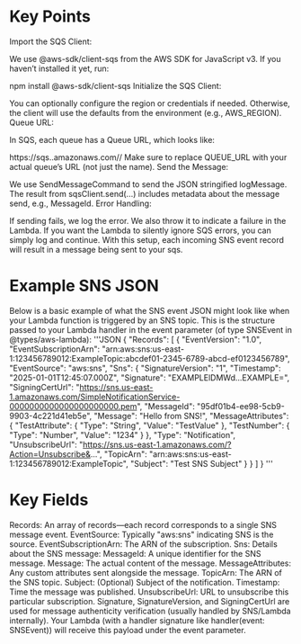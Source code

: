 # Key Points
Import the SQS Client:

We use @aws-sdk/client-sqs from the AWS SDK for JavaScript v3.
If you haven’t installed it yet, run:

npm install @aws-sdk/client-sqs
Initialize the SQS Client:

You can optionally configure the region or credentials if needed. Otherwise, the client will use the defaults from the environment (e.g., AWS_REGION).
Queue URL:

In SQS, each queue has a Queue URL, which looks like:

https://sqs.<region>.amazonaws.com/<account-id>/<queue-name>
Make sure to replace QUEUE_URL with your actual queue’s URL (not just the name).
Send the Message:

We use SendMessageCommand to send the JSON stringified logMessage.
The result from sqsClient.send(...) includes metadata about the message send, e.g., MessageId.
Error Handling:

If sending fails, we log the error. We also throw it to indicate a failure in the Lambda. If you want the Lambda to silently ignore SQS errors, you can simply log and continue.
With this setup, each incoming SNS event record will result in a message being sent to your sqs.


# Example SNS JSON
Below is a basic example of what the SNS event JSON might look like when your Lambda function is triggered by an SNS topic. This is the structure passed to your Lambda handler in the event parameter (of type SNSEvent in @types/aws-lambda):
'''JSON
{
  "Records": [
    {
      "EventVersion": "1.0",
      "EventSubscriptionArn": "arn:aws:sns:us-east-1:123456789012:ExampleTopic:abcdef01-2345-6789-abcd-ef0123456789",
      "EventSource": "aws:sns",
      "Sns": {
        "SignatureVersion": "1",
        "Timestamp": "2025-01-01T12:45:07.000Z",
        "Signature": "EXAMPLElDMWd...EXAMPLE=",
        "SigningCertUrl": "https://sns.us-east-1.amazonaws.com/SimpleNotificationService-0000000000000000000000.pem",
        "MessageId": "95df01b4-ee98-5cb9-9903-4c221d41eb5e",
        "Message": "Hello from SNS!",
        "MessageAttributes": {
          "TestAttribute": {
            "Type": "String",
            "Value": "TestValue"
          },
          "TestNumber": {
            "Type": "Number",
            "Value": "1234"
          }
        },
        "Type": "Notification",
        "UnsubscribeUrl": "https://sns.us-east-1.amazonaws.com/?Action=Unsubscribe&...",
        "TopicArn": "arn:aws:sns:us-east-1:123456789012:ExampleTopic",
        "Subject": "Test SNS Subject"
      }
    }
  ]
}
'''

# Key Fields
Records: An array of records—each record corresponds to a single SNS message event.
EventSource: Typically "aws:sns" indicating SNS is the source.
EventSubscriptionArn: The ARN of the subscription.
Sns: Details about the SNS message:
MessageId: A unique identifier for the SNS message.
Message: The actual content of the message.
MessageAttributes: Any custom attributes sent alongside the message.
TopicArn: The ARN of the SNS topic.
Subject: (Optional) Subject of the notification.
Timestamp: Time the message was published.
UnsubscribeUrl: URL to unsubscribe this particular subscription.
Signature, SignatureVersion, and SigningCertUrl are used for message authenticity verification (usually handled by SNS/Lambda internally).
Your Lambda (with a handler signature like handler(event: SNSEvent)) will receive this payload under the event parameter.
